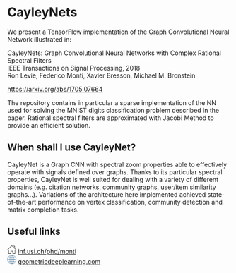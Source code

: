 # CayleyNets
We present a TensorFlow implementation of the Graph Convolutional Neural Network illustrated in:

CayleyNets: Graph Convolutional Neural Networks with Complex Rational Spectral Filters<br>
IEEE Transactions on Signal Processing, 2018<br>
Ron Levie, Federico Monti, Xavier Bresson, Michael M. Bronstein

https://arxiv.org/abs/1705.07664

The repository contains in particular a sparse implementation of the NN used for solving the MNIST digits classification problem described in the paper. Rational spectral filters are approximated with Jacobi Method to provide an efficient solution.

## When shall I use CayleyNet?

CayleyNet is a Graph CNN with spectral zoom properties able to effectively operate with signals defined over graphs. Thanks to its particular spectral properties, CayleyNet is well suited for dealing with a variety of different domains (e.g. citation networks, community graphs, user/item similarity graphs...). Variations of the architecture here implemented achieved state-of-the-art performance on vertex classification, community detection and matrix completion tasks.

## Useful links

<img src="pic/home100.jpg" width="20" height="20" style="max-width:100%;"> <a href="http://inf.usi.ch/phd/monti">inf.usi.ch/phd/monti</a><br>
<img src="pic/web.png" width="20" height="20" style="max-width:100%;"> <a href="http://geometricdeeplearning.com">geometricdeeplearning.com</a>
